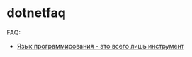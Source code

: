 # dotnetfaq

FAQ:  
* [Язык программирования - это всего лишь инструмент](https://github.com/boogiedk/dotnetfaq/blob/master/articles/common/2020-29-08-language-is-a-tool.md)<br>
